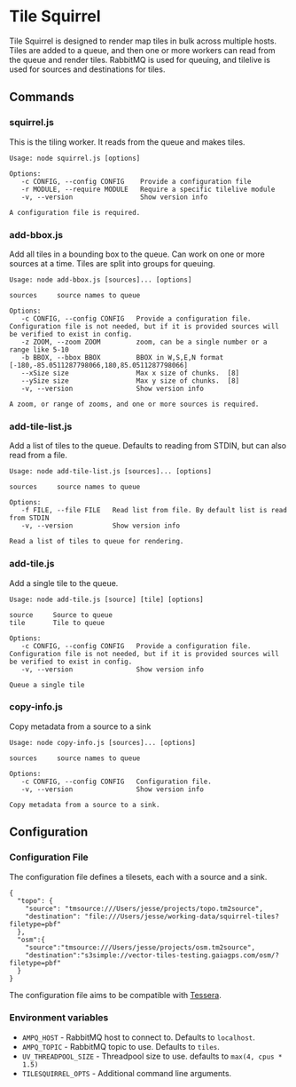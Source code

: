 # Tile Squirrel
Tile Squirrel is designed to render map tiles in bulk across multiple hosts. Tiles are added to a queue, and then one or more workers can read from the queue and render tiles. RabbitMQ is used for queuing, and tilelive is used for sources and destinations for tiles.

## Commands

### squirrel.js
This is the tiling worker. It reads from the queue and makes tiles.

```
Usage: node squirrel.js [options]

Options:
   -c CONFIG, --config CONFIG    Provide a configuration file
   -r MODULE, --require MODULE   Require a specific tilelive module
   -v, --version                 Show version info

A configuration file is required.
```

### add-bbox.js
Add all tiles in a bounding box to the queue. Can work on one or more sources at a time. Tiles are split into groups for queuing. 

```
Usage: node add-bbox.js [sources]... [options]

sources     source names to queue

Options:
   -c CONFIG, --config CONFIG   Provide a configuration file. Configuration file is not needed, but if it is provided sources will be verified to exist in config.
   -z ZOOM, --zoom ZOOM         zoom, can be a single number or a range like 5-10
   -b BBOX, --bbox BBOX         BBOX in W,S,E,N format  [-180,-85.0511287798066,180,85.0511287798066]
   --xSize size                 Max x size of chunks.  [8]
   --ySize size                 Max y size of chunks.  [8]
   -v, --version                Show version info

A zoom, or range of zooms, and one or more sources is required.
```

### add-tile-list.js
Add a list of tiles to the queue. Defaults to reading from STDIN, but can also read from a file.

```
Usage: node add-tile-list.js [sources]... [options]

sources     source names to queue

Options:
   -f FILE, --file FILE   Read list from file. By default list is read from STDIN
   -v, --version          Show version info

Read a list of tiles to queue for rendering.
```

### add-tile.js
Add a single tile to the queue.

```
Usage: node add-tile.js [source] [tile] [options]

source     Source to queue
tile       Tile to queue

Options:
   -c CONFIG, --config CONFIG   Provide a configuration file. Configuration file is not needed, but if it is provided sources will be verified to exist in config.
   -v, --version                Show version info

Queue a single tile
```

### copy-info.js
Copy metadata from a source to a sink

```
Usage: node copy-info.js [sources]... [options]

sources     source names to queue

Options:
   -c CONFIG, --config CONFIG   Configuration file.
   -v, --version                Show version info

Copy metadata from a source to a sink.
```

## Configuration

### Configuration File
The configuration file defines a tilesets, each with a source and a sink.

```
{
  "topo": {
    "source": "tmsource:///Users/jesse/projects/topo.tm2source",
    "destination": "file:///Users/jesse/working-data/squirrel-tiles?filetype=pbf"
  },
  "osm":{
    "source":"tmsource:///Users/jesse/projects/osm.tm2source",
    "destination":"s3simple://vector-tiles-testing.gaiagps.com/osm/?filetype=pbf"
  }
}
```

The configuration file aims to be compatible with [Tessera](https://github.com/mojodna/tessera).

### Environment variables
* `AMPQ_HOST` - RabbitMQ host to connect to. Defaults to `localhost`.
* `AMPQ_TOPIC` - RabbitMQ topic to use. Defaults to `tiles`.
* `UV_THREADPOOL_SIZE` - Threadpool size to use. defaults to `max(4, cpus * 1.5)`
* `TILESQUIRREL_OPTS` - Additional command line arguments.
